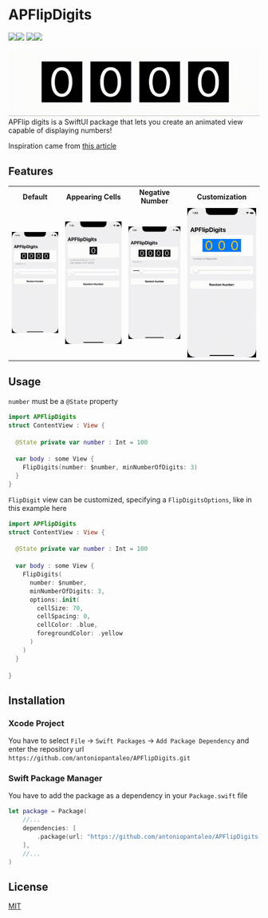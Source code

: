 # APFlipDigits

![](https://img.shields.io/badge/swift-5.6-FA7343?style=flat-square)![](https://img.shields.io/badge/platform-iOS-blue?style=flat-square) ![](https://img.shields.io/badge/license-MIT-green?style=flat-square)![](https://img.shields.io/badge/iOS-13,14,15-white?style=flat-square)

<!-- <picture>
  <source media="(prefers-color-scheme: dark)" srcset="Assets/Presentation-Dark.gif">
  <img alt="Hero Image" src="Assets/Presentation-Light.gif">
</picture> -->

<div align="center">
<img alt="Hero Image" src="Assets/Presentation-Light.gif">
</div>
APFlip digits is a SwiftUI package that lets you create an animated view capable of displaying numbers!

Inspiration came from [this article](https://medium.com/@martin_8889/flutter-animated-multi-digit-display-1c9e45c99cfc)

## Features

<table>
  <tr>
    <th> Default </th>
    <th> Appearing Cells </th>
    <th> Negative Number </th>
    <th> Customization </th>
  </tr>
  <tr>
    <td>
      <img alt="Hero Image" src="Assets/Showcase-Light.gif">
    </td>
    <td>
      <img alt="Hero Image" src="Assets/Digits-Light.gif">
    </td>
    <td>
      <img alt="Hero Image" src="Assets/Negative-Light.gif">
    </td>
    <td>
      <img alt="Hero Image" src="Assets/CustomConfiguration-Light.gif">
    </td>
  </tr>
</table>

## Usage

`number` must be a `@State` property

```swift
import APFlipDigits
struct ContentView : View {

  @State private var number : Int = 100
  
  var body : some View {
    FlipDigits(number: $number, minNumberOfDigits: 3)
  }
}
```

`FlipDigit` view can be customized, specifying a `FlipDigitsOptions`, like in this example here

```swift
import APFlipDigits
struct ContentView : View {

  @State private var number : Int = 100

  var body : some View {
    FlipDigits(
      number: $number,
      minNumberOfDigits: 3, 
      options:.init(
        cellSize: 70,
        cellSpacing: 0,
        cellColor: .blue,
        foregroundColor: .yellow
      )
    )
  }

}
```

## Installation

### Xcode Project

You have to select `File` -> `Swift Packages` -> `Add Package Dependency` and enter the repository url `https://github.com/antoniopantaleo/APFlipDigits.git`

### Swift Package Manager

You have to add the package as a dependency in your `Package.swift` file
```swift
let package = Package(
    //...
    dependencies: [
        .package(url: "https://github.com/antoniopantaleo/APFlipDigits.git", upToNextMajor(from: "1.0.0")),
    ],
    //...
)
```

## License

[MIT](LICENSE)
